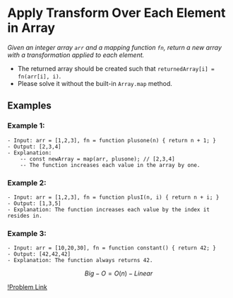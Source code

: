 # Apply Transform Over Each Element in Array

_Given an integer array `arr` and a mapping function `fn`, return a new array with a transformation applied to each element._

- The returned array should be created such that `returnedArray[i] = fn(arr[i], i)`.
- Please solve it without the built-in `Array.map` method.

## Examples

### Example 1:

    - Input: arr = [1,2,3], fn = function plusone(n) { return n + 1; }
    - Output: [2,3,4]
    - Explanation:
        -- const newArray = map(arr, plusone); // [2,3,4]
        -- The function increases each value in the array by one.

### Example 2:

    - Input: arr = [1,2,3], fn = function plusI(n, i) { return n + i; }
    - Output: [1,3,5]
    - Explanation: The function increases each value by the index it resides in.

### Example 3:

    - Input: arr = [10,20,30], fn = function constant() { return 42; }
    - Output: [42,42,42]
    - Explanation: The function always returns 42.

$$Big-O = O(n) - Linear$$

[!Problem Link](https://leetcode.com/problems/apply-transform-over-each-element-in-array/?envType=study-plan-v2&envId=30-days-of-javascript)
